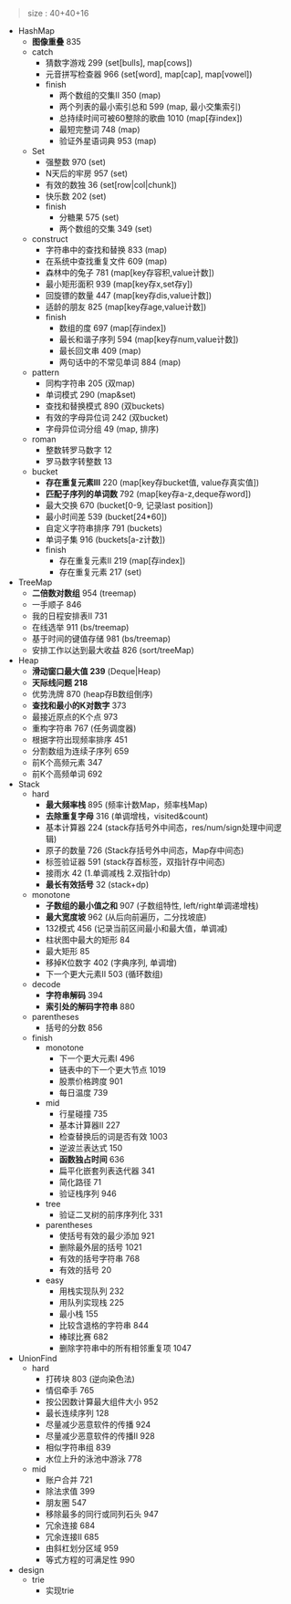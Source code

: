 > size : 40+40+16
* HashMap
    - **图像重叠**  835
    - catch
        + 猜数字游戏  299  (set[bulls], map[cows])
        + 元音拼写检查器  966  (set[word], map[cap], map[vowel])
        + finish
            * 两个数组的交集II  350  (map)
            * 两个列表的最小索引总和  599  (map, 最小交集索引)
            * 总持续时间可被60整除的歌曲  1010  (map[存index])
            * 最短完整词  748  (map)
            * 验证外星语词典  953  (map)
    - Set
        + 强整数  970  (set)
        + N天后的牢房  957  (set)
        + 有效的数独  36  (set[row|col|chunk])
        + 快乐数  202  (set)
        + finish
            * 分糖果  575  (set)
            * 两个数组的交集  349  (set)
    - construct
        + 字符串中的查找和替换  833  (map)
        + 在系统中查找重复文件  609  (map)
        + 森林中的兔子  781  (map[key存容积,value计数])
        + 最小矩形面积  939  (map<set>[key存x,set存y])
        + 回旋镖的数量  447  (map[key存dis,value计数])
        + 适龄的朋友  825  (map[key存age,value计数])
        + finish
            * 数组的度  697  (map<list>[存index])
            * 最长和谐子序列  594  (map[key存num,value计数])
            * 最长回文串  409  (map)
            * 两句话中的不常见单词  884  (map)
    - pattern
        + 同构字符串  205  (双map)
        + 单词模式  290  (map&set)
        + 查找和替换模式  890  (双buckets)
        + 有效的字母异位词  242  (双bucket)
        + 字母异位词分组  49  (map<list>, 排序)
    - roman
        + 整数转罗马数字  12
        + 罗马数字转整数  13
    - bucket
        + **存在重复元素III**  220  (map[key存bucket值, value存真实值])
        + **匹配子序列的单词数**  792  (map<deque>[key存a-z,deque存word])
        + 最大交换  670  (bucket[0-9, 记录last position])
        + 最小时间差  539  (bucket[24*60])
        + 自定义字符串排序  791  (buckets)
        + 单词子集  916  (buckets[a-z计数])
        + finish
            * 存在重复元素II  219  (map[存index])
            * 存在重复元素  217  (set)
* TreeMap
    - **二倍数对数组**  954  (treemap)
    - 一手顺子  846
    - 我的日程安排表II  731
    - 在线选举  911  (bs/treemap)
    - 基于时间的键值存储  981  (bs/treemap)
    - 安排工作以达到最大收益  826  (sort/treeMap)
* Heap
    - **滑动窗口最大值  239**  (Deque|Heap)
    - **天际线问题  218**
    - 优势洗牌  870  (heap存B数组倒序)
    - **查找和最小的K对数字**  373
    - 最接近原点的K个点  973
    - 重构字符串  767  (任务调度器)
    - 根据字符出现频率排序  451
    - 分割数组为连续子序列  659
    - 前K个高频元素  347
    - 前K个高频单词  692
* Stack
    - hard
        + **最大频率栈**  895  (频率计数Map，频率栈Map)
        + **去除重复字母**  316  (单调增栈，visited&count)
        + 基本计算器  224  (stack存括号外中间态，res/num/sign处理中间逻辑)
        + 原子的数量  726  (Stack存括号外中间态，Map存中间态)
        + 标签验证器  591  (stack存首标签，双指针存中间态)
        + 接雨水  42  (1.单调减栈 2.双指针dp)
        + **最长有效括号**  32  (stack+dp)
    - monotone
        + **子数组的最小值之和**  907  (子数组特性, left/right单调递增栈)
        + **最大宽度坡**  962  (从后向前遍历，二分找坡底)
        + 132模式  456  (记录当前区间最小和最大值，单调减)
        + 柱状图中最大的矩形  84
        + 最大矩形  85
        + 移掉K位数字  402  (字典序列, 单调增)
        + 下一个更大元素II  503  (循环数组)
    - decode
        + **字符串解码**  394
        + **索引处的解码字符串**  880
    - parentheses
        + 括号的分数  856
    - finish
        + monotone
            * 下一个更大元素I  496
            * 链表中的下一个更大节点  1019
            * 股票价格跨度  901
            * 每日温度  739
        + mid
            * 行星碰撞  735
            * 基本计算器II  227
            * 检查替换后的词是否有效  1003
            * 逆波兰表达式  150
            * **函数独占时间**  636
            * 扁平化嵌套列表迭代器  341
            * 简化路径  71
            * 验证栈序列  946
        + tree
            * 验证二叉树的前序序列化  331
        + parentheses
            * 使括号有效的最少添加  921
            * 删除最外层的括号  1021
            * 有效的括号字符串  768
            * 有效的括号  20
        + easy
            * 用栈实现队列  232
            * 用队列实现栈  225
            * 最小栈  155
            * 比较含退格的字符串  844
            * 棒球比赛  682
            * 删除字符串中的所有相邻重复项  1047
* UnionFind
    - hard
        + 打砖块  803  (逆向染色法)
        + 情侣牵手  765
        + 按公因数计算最大组件大小  952
        + 最长连续序列  128
        + 尽量减少恶意软件的传播  924
        + 尽量减少恶意软件的传播II  928
        + 相似字符串组  839
        + 水位上升的泳池中游泳  778
    - mid
        + 账户合并  721
        + 除法求值  399
        + 朋友圈  547
        + 移除最多的同行或同列石头  947
        + 冗余连接  684
        + 冗余连接II  685
        + 由斜杠划分区域  959
        + 等式方程的可满足性  990
* design
    - trie
        + 实现trie